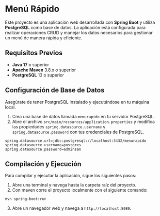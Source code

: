 # Menú Rápido

Este proyecto es una aplicación web desarrollada con **Spring Boot** y utiliza **PostgreSQL** como base de datos. La aplicación está configurada para realizar operaciones CRUD y manejar los datos necesarios para gestionar un menú de manera rápida y eficiente.

## Requisitos Previos

- **Java 17** o superior
- **Apache Maven** 3.8.x o superior
- **PostgreSQL** 13 o superior

## Configuración de Base de Datos

Asegúrate de tener PostgreSQL instalado y ejecutándose en tu máquina local.

1. Crea una base de datos llamada `menurapido` en tu servidor PostgreSQL.
2. Abre el archivo `src/main/resources/application.properties` y modifica las propiedades `spring.datasource.username` y `spring.datasource.password` con tus credenciales de PostgreSQL.

```properties
spring.datasource.url=jdbc:postgresql://localhost:5432/menurapido
spring.datasource.username=postgres
spring.datasource.password=adminsan
```

## Compilación y Ejecución

Para compilar y ejecutar la aplicación, sigue los siguientes pasos:

1. Abre una terminal y navega hasta la carpeta raíz del proyecto.
2. Con maven corre el proyecto localmente con el siguiente comando:

```bash
mvn spring-boot:run
```

3. Abre un navegador web y navega a `http://localhost:8080`.
